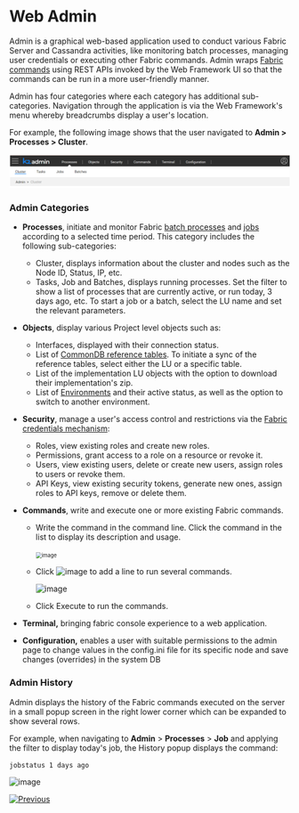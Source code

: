 # Web Admin

Admin is a graphical web-based application used to conduct various Fabric Server and Cassandra activities, like monitoring batch processes, managing user credentials or executing other Fabric commands. Admin wraps [Fabric commands](/articles/02_fabric_architecture/04_fabric_commands.md) using REST APIs invoked by the Web Framework UI so that the commands can be run in a more user-friendly manner. 

Admin has four categories where each category has additional sub-categories. Navigation through the application is via the Web Framework's menu whereby breadcrumbs display a user's location. 

For example, the following image shows that the user navigated to **Admin > Processes > Cluster**.

![admin](./images/admin.png)

### Admin Categories

* **Processes**, initiate and monitor Fabric [batch processes](/articles/20_jobs_and_batch_services/11_batch_process_overview.md) and [jobs](/articles/20_jobs_and_batch_services/01_fabric_jobs_overview.md) according to a selected time period. This category includes the following sub-categories:

  * Cluster, displays information about the cluster and nodes such as the Node ID, Status, IP, etc.
  * Tasks, Job and Batches, displays running processes. Set the filter to show a list of processes that are currently active, or run today, 3 days ago, etc. To start a job or a batch, select the LU name and set the relevant parameters.

* **Objects**, display various Project level objects such as:
  
  * Interfaces, displayed with their connection status.
  * List of [CommonDB reference tables](/articles/22_reference(commonDB)_tables/01_fabric_commonDB_overview.md). To initiate a sync of the reference tables, select either the LU or a specific table.
  * List of the implementation LU objects with the option to download their implementation's zip.
  * List of [Environments](/articles/25_environments/01_environments_overview.md) and their active status, as well as the option to switch to another environment.
  
* **Security**, manage a user's access control and restrictions via the [Fabric credentials mechanism](/articles/17_fabric_credentials/01_fabric_credentials_overview.md):
  * Roles, view existing roles and create new roles.
  * Permissions, grant access to a role on a resource or revoke it.
  * Users, view existing users, delete or create new users, assign roles to users or revoke them.
  * API Keys, view existing security tokens, generate new ones, assign roles to API keys, remove or delete them.
  
* **Commands**, write and execute one or more existing Fabric commands. 

  * Write the command in the command line. Click the command in the list to display its description and usage.

    <img src="images/30_03_2.PNG" alt="image" style="zoom:67%;" />

  * Click ![image](images/30_03_icon.PNG) to add a line to run several commands. 

    <img src="images/30_03_3.PNG" alt="image"  />
    
  * Click Execute to run the commands.

* **Terminal,** bringing fabric console experience to a web application. 

* **Configuration,** enables a user with suitable permissions to the admin page to change values in the config.ini file for its specific node and save changes (overrides) in the system DB



### Admin History

Admin displays the history of the Fabric commands executed on the server in a small popup screen in the right lower corner which can be expanded to show several rows.

For example, when navigating to **Admin** > **Processes** > **Job** and applying the filter to display today's job, the History popup displays the command: 

~~~
jobstatus 1 days ago
~~~

![image](images/30_03_history.PNG)

[![Previous](/articles/images/Previous.png)](/articles/30_web_framework/02_preintegrated_apps_overview.md)
